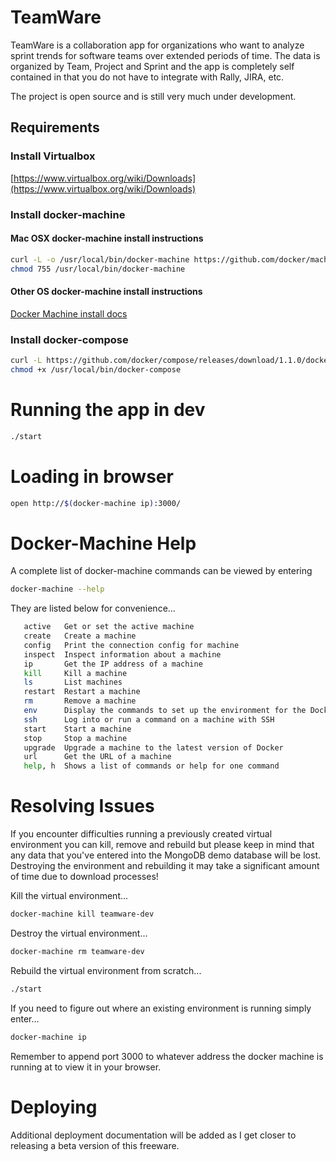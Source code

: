 # TeamWare
TeamWare is a collaboration app for organizations who want to analyze sprint trends for software teams over extended periods of time.  The data is organized by Team, Project and Sprint and the app is completely self contained in that you do not have to integrate with Rally, JIRA, etc.

The project is open source and is still very much under development.

## Requirements

### Install Virtualbox
[https://www.virtualbox.org/wiki/Downloads](https://www.virtualbox.org/wiki/Downloads)

### Install docker-machine

#### Mac OSX docker-machine install instructions
```bash
curl -L -o /usr/local/bin/docker-machine https://github.com/docker/machine/releases/download/v0.1.0/docker-machine_darwin-amd64
chmod 755 /usr/local/bin/docker-machine
```
#### Other OS docker-machine install instructions
[Docker Machine install docs](https://docs.docker.com/machine/)

### Install docker-compose
```bash
curl -L https://github.com/docker/compose/releases/download/1.1.0/docker-compose-`uname -s`-`uname -m` > /usr/local/bin/docker-compose
chmod +x /usr/local/bin/docker-compose
```


# Running the app in dev
```bash
./start
```
# Loading in browser
```bash
open http://$(docker-machine ip):3000/
```

# Docker-Machine Help
A complete list of docker-machine commands can be viewed by entering
```bash
docker-machine --help
```
They are listed below for convenience...
```bash
   active	Get or set the active machine
   create	Create a machine
   config	Print the connection config for machine
   inspect	Inspect information about a machine
   ip		Get the IP address of a machine
   kill		Kill a machine
   ls		List machines
   restart	Restart a machine
   rm		Remove a machine
   env		Display the commands to set up the environment for the Docker client
   ssh		Log into or run a command on a machine with SSH
   start	Start a machine
   stop		Stop a machine
   upgrade	Upgrade a machine to the latest version of Docker
   url		Get the URL of a machine
   help, h	Shows a list of commands or help for one command
```
# Resolving Issues   
If you encounter difficulties running a previously created virtual environment you can kill, remove and rebuild but
please keep in mind that any data that you've entered into the MongoDB demo database will be lost.  Destroying the
environment and rebuilding it may take a significant amount of time due to download processes!

Kill the virtual environment...
```bash
docker-machine kill teamware-dev
```
Destroy the virtual environment...
```bash
docker-machine rm teamware-dev
```
Rebuild the virtual environment from scratch...
```bash
./start
```

If you need to figure out where an existing environment is running simply enter...
```bash
docker-machine ip
```
Remember to append port 3000 to whatever address the docker machine is running at to view it in your browser. 


# Deploying
Additional deployment documentation will be added as I get closer to releasing a beta version of this freeware.